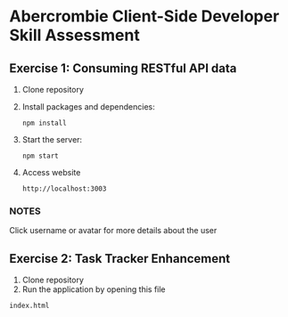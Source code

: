 # Abercrombie Client-Side Developer Skill Assessment

## Exercise 1: Consuming RESTful API data
1. Clone repository
2. Install packages and dependencies:

   ```npm install```

4. Start the server:

   ```npm start```

5. Access website

   ```http://localhost:3003```

### NOTES
Click username or avatar for more details about the user

## Exercise 2: Task Tracker Enhancement
1. Clone repository
2. Run the application by opening this file

```index.html```
